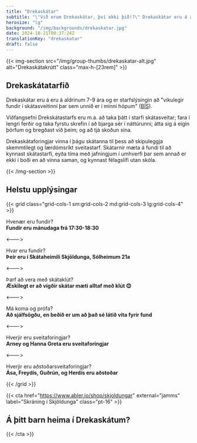 ```yaml
---
title: "Drekaskátar"
subtitle: "\"Við erum Drekaskátar, því ekki þið!?\" Drekaskátar eru á aldrinum 7-9 ára og eru skátakrútt allra félaga"
herosize: "lg"
background: "/img/backgrounds/drekaskatar.jpg"
date: 2024-10-21T00:37:24Z
translationKey: "drekaskatar"
draft: false
---
```


{{< img-section src="/img/group-thumbs/drekaskatar-alt.jpg" alt="Drekaskátakrútt" class="max-h-[23rem]" >}}

## Drekaskátatarfið

Drekaskátar eru á eru á aldrinum 7-9 ára og er starfslýsingin að "vikulegir fundir í skátasveitinni þar sem unnið er í minni hópum" ([BÍS](https://skatarnir.is/drekaskatar-2/)).

Viðfangsefni Drekskátastarfs eru m.a. að taka þátt í starfi skátasveitar; fara í lengri ferðir og taka fyrstu skrefin í að bjarga sér í náttúrunni; átta sig á eigin þörfum og bregðast við þeim; og að tjá skoðun sína.

Drekaskátaforingjar vinna í þágu skátanna til þess að skipuleggja skemmtilegt og lærdómsríkt sveitastarf. Skátarnir mæta á fundi til að kynnast skátastarfi, eyða tíma með jafningjum í umhverfi þar sem annað er ekki í boði en að vinna saman, og kynnast félagslífi utan skóla.

{{< /img-section >}}

## Helstu upplýsingar

{{< grid class="grid-cols-1 sm:grid-cols-2 md:grid-cols-3 lg:grid-cols-4" >}}

Hvenær eru fundir? <br /> **Fundir eru mánudaga frá 17:30-18:30**

<--->

Hvar eru fundir? <br /> **Þeir eru í Skátaheimili Skjöldunga, Sólheimum 21a**

<--->

Þarf að vera með skátaklút? <br /> **Æskilegt er að vígðir skátar mæti alltaf með klút 😊**

<--->

Má koma og prófa? <br /> **Að sjálfsögðu, en beðið er um að það sé látið vita fyrir fund**

<--->

Hverjir eru sveitaforingjar? <br /> **Arney og Hanna Greta eru sveitaforingjar**

<--->

Hverjir eru aðstoðarsveitaforingjar? <br /> **Ása, Freydís, Guðrún, og Herdís eru aðstoðar**

{{< /grid >}}

{{< cta href="https://www.abler.io/shop/skjoldungar" external="jamms" label="Skráning í Skjöldunga" class="pt-16" >}}

## Á þitt barn heima í Drekaskátum?

{{< /cta >}}